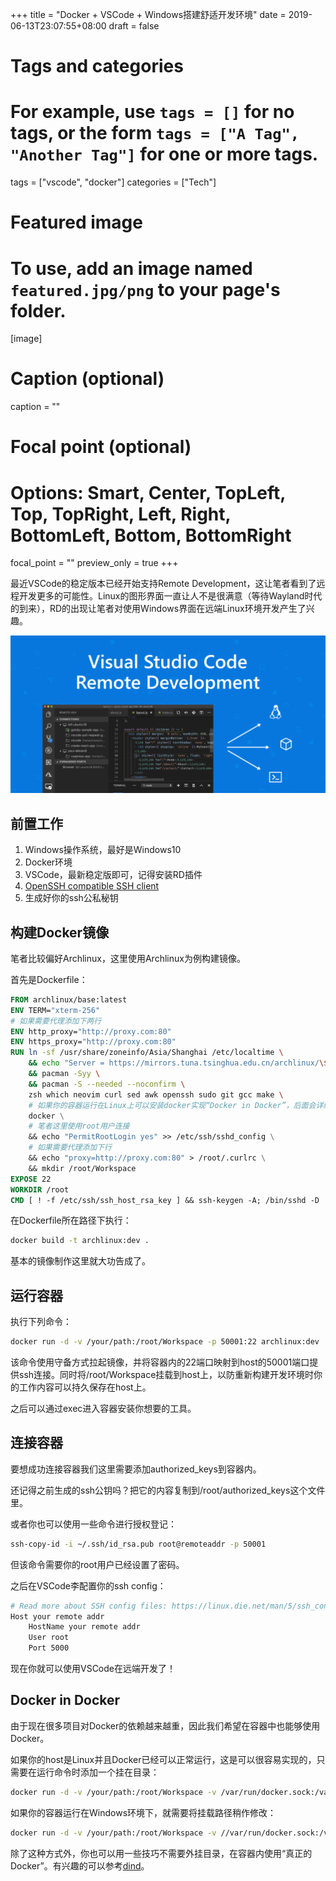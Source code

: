 +++
title = "Docker + VSCode + Windows搭建舒适开发环境"
date = 2019-06-13T23:07:55+08:00
draft = false

# Tags and categories
# For example, use `tags = []` for no tags, or the form `tags = ["A Tag", "Another Tag"]` for one or more tags.
tags = ["vscode", "docker"]
categories = ["Tech"]

# Featured image
# To use, add an image named `featured.jpg/png` to your page's folder. 
[image]
  # Caption (optional)
  caption = ""

  # Focal point (optional)
  # Options: Smart, Center, TopLeft, Top, TopRight, Left, Right, BottomLeft, Bottom, BottomRight
  focal_point = ""
  preview_only = true
+++

最近VSCode的稳定版本已经开始支持Remote Development，这让笔者看到了远程开发更多的可能性。Linux的图形界面一直让人不是很满意（等待Wayland时代的到来），RD的出现让笔者对使用Windows界面在远端Linux环境开发产生了兴趣。

<!--more--> 

![Docker + VSCode + Windows搭建舒适开发环境](featured.png)

## 前置工作

1. Windows操作系统，最好是Windows10
2. Docker环境
3. VSCode，最新稳定版即可，记得安装RD插件
4. [OpenSSH compatible SSH client](https://code.visualstudio.com/docs/remote/troubleshooting#_installing-a-supported-ssh-client)
5. 生成好你的ssh公私秘钥

## 构建Docker镜像

笔者比较偏好Archlinux，这里使用Archlinux为例构建镜像。

首先是Dockerfile：

```Dockerfile
FROM archlinux/base:latest
ENV TERM="xterm-256"
# 如果需要代理添加下两行
ENV http_proxy="http://proxy.com:80"
ENV https_proxy="http://proxy.com:80"
RUN ln -sf /usr/share/zoneinfo/Asia/Shanghai /etc/localtime \
    && echo "Server = https://mirrors.tuna.tsinghua.edu.cn/archlinux/\$repo/os/\$arch" > /etc/pacman.d/mirrorlist \
    && pacman -Syy \
    && pacman -S --needed --noconfirm \
    zsh which neovim curl sed awk openssh sudo git gcc make \
    # 如果你的容器运行在Linux上可以安装docker实现“Docker in Docker”，后面会详细介绍
    docker \
    # 笔者这里使用root用户连接
    && echo "PermitRootLogin yes" >> /etc/ssh/sshd_config \
    # 如果需要代理添加下行
    && echo "proxy=http://proxy.com:80" > /root/.curlrc \
    && mkdir /root/Workspace
EXPOSE 22
WORKDIR /root
CMD [ ! -f /etc/ssh/ssh_host_rsa_key ] && ssh-keygen -A; /bin/sshd -D
```

在Dockerfile所在路径下执行：

```sh
docker build -t archlinux:dev .
```

基本的镜像制作这里就大功告成了。

## 运行容器

执行下列命令：

```sh
docker run -d -v /your/path:/root/Workspace -p 50001:22 archlinux:dev
```

该命令使用守备方式拉起镜像，并将容器内的22端口映射到host的50001端口提供ssh连接。同时将/root/Workspace挂载到host上，以防重新构建开发环境时你的工作内容可以持久保存在host上。

之后可以通过exec进入容器安装你想要的工具。

## 连接容器

要想成功连接容器我们这里需要添加authorized_keys到容器内。

还记得之前生成的ssh公钥吗？把它的内容复制到/root/authorized_keys这个文件里。

或者你也可以使用一些命令进行授权登记：

```sh
ssh-copy-id -i ~/.ssh/id_rsa.pub root@remoteaddr -p 50001
```

但该命令需要你的root用户已经设置了密码。

之后在VSCode李配置你的ssh config：

```sh
# Read more about SSH config files: https://linux.die.net/man/5/ssh_config
Host your remote addr
    HostName your remote addr
    User root
    Port 5000
```

现在你就可以使用VSCode在远端开发了！

## Docker in Docker

由于现在很多项目对Docker的依赖越来越重，因此我们希望在容器中也能够使用Docker。

如果你的host是Linux并且Docker已经可以正常运行，这是可以很容易实现的，只需要在运行命令时添加一个挂在目录：

```sh
docker run -d -v /your/path:/root/Workspace -v /var/run/docker.sock:/var/run/docker.sock -p 50001:22 archlinux:dev
```

如果你的容器运行在Windows环境下，就需要将挂载路径稍作修改：

```sh
docker run -d -v /your/path:/root/Workspace -v //var/run/docker.sock:/var/run/docker.sock -p 50001:22 archlinux:dev
```

除了这种方式外，你也可以用一些技巧不需要外挂目录，在容器内使用“真正的Docker”。有兴趣的可以参考[dind](https://github.com/jpetazzo/dind)。
